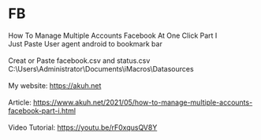 # FB
How To Manage Multiple Accounts Facebook At One Click Part I
<br>
Just Paste User agent android to bookmark bar
<br>
<br>
Creat or Paste facebook.csv and status.csv
<br>
C:\Users\Administrator\Documents\iMacros\Datasources
<br>
<br>
My website: https://akuh.net
<br>
<br>
Article: https://www.akuh.net/2021/05/how-to-manage-multiple-accounts-facebook-part-i.html
<br>
<br>
Video Tutorial: https://youtu.be/rF0xqusQV8Y
